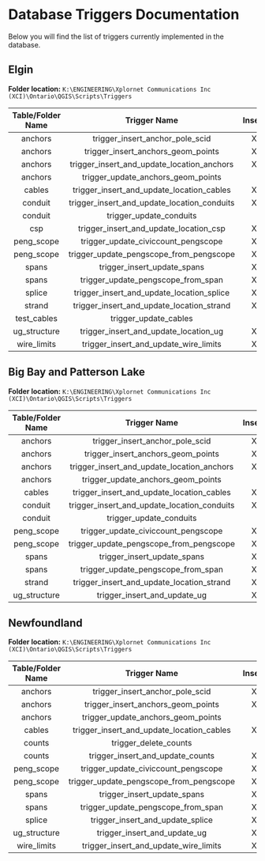 # Database Triggers Documentation 

Below you will find the list of triggers currently implemented in the database. 

## Elgin

**Folder location:** `K:\ENGINEERING\Xplornet Communications Inc (XCI)\Ontario\QGIS\Scripts\Triggers`

| **Table/Folder Name** |              **Trigger Name**               | **Insert** | **Update** | **Delete** |
|:---------------------:|:-------------------------------------------:|:----------:|:----------:|:----------:|
|        anchors        |       trigger_insert_anchor_pole_scid       |     X      |            |            |
|        anchors        |     trigger_insert_anchors_geom_points      |     X      |            |            |
|        anchors        | trigger_insert_and_update_location_anchors  |     X      |     X      |            |
|        anchors        |     trigger_update_anchors_geom_points      |            |     X      |            |
|        cables         |  trigger_insert_and_update_location_cables  |     X      |     X      |            |
|        conduit        | trigger_insert_and_update_location_conduits |     X      |     X      |            |
|        conduit        |           trigger_update_conduits           |            |     X      |            |
|          csp          |   trigger_insert_and_update_location_csp    |     X      |     X      |            |
|      peng_scope       |     trigger_update_civiccount_pengscope     |     X      |     X      |            |
|      peng_scope       |   trigger_update_pengscope_from_pengscope   |     X      |     X      |            |
|         spans         |         trigger_insert_update_spans         |     X      |     X      |            |
|         spans         |     trigger_update_pengscope_from_span      |     X      |     X      |            |
|        splice         |  trigger_insert_and_update_location_splice  |     X      |     X      |            |
|        strand         |  trigger_insert_and_update_location_strand  |     X      |     X      |            |
|      test_cables      |            trigger_update_cables            |            |     X      |            |
|     ug_structure      |    trigger_insert_and_update_location_ug    |     X      |     X      |            |
|      wire_limits      |    trigger_insert_and_update_wire_limits    |     X      |     X      |            |

## Big Bay and Patterson Lake

**Folder location:** `K:\ENGINEERING\Xplornet Communications Inc (XCI)\Ontario\QGIS\Scripts\Triggers`

| **Table/Folder Name** |              **Trigger Name**               | **Insert** | **Update** | **Delete** |
|:---------------------:|:-------------------------------------------:|:----------:|:----------:|:----------:|
|        anchors        |       trigger_insert_anchor_pole_scid       |     X      |            |            |
|        anchors        |     trigger_insert_anchors_geom_points      |     X      |            |            |
|        anchors        | trigger_insert_and_update_location_anchors  |     X      |     X      |            |
|        anchors        |     trigger_update_anchors_geom_points      |            |     X      |            |
|        cables         |  trigger_insert_and_update_location_cables  |     X      |     X      |            |
|        conduit        | trigger_insert_and_update_location_conduits |     X      |     X      |            |
|        conduit        |           trigger_update_conduits           |            |     X      |            |
|      peng_scope       |     trigger_update_civiccount_pengscope     |     X      |     X      |            |
|      peng_scope       |   trigger_update_pengscope_from_pengscope   |     X      |     X      |            |
|         spans         |         trigger_insert_update_spans         |     X      |     X      |            |
|         spans         |     trigger_update_pengscope_from_span      |     X      |     X      |            |
|        strand         |  trigger_insert_and_update_location_strand  |     X      |     X      |            |
|     ug_structure      |        trigger_insert_and_update_ug         |     X      |     X      |            |

## Newfoundland

**Folder location:** `K:\ENGINEERING\Xplornet Communications Inc (XCI)\Ontario\QGIS\Scripts\Triggers`

| **Table/Folder Name** |             **Trigger Name**              | **Insert** | **Update** | **Delete** |
|:---------------------:|:-----------------------------------------:|:----------:|:----------:|:----------:|
|        anchors        |      trigger_insert_anchor_pole_scid      |     X      |            |            |
|        anchors        |    trigger_insert_anchors_geom_points     |     X      |            |            |
|        anchors        |    trigger_update_anchors_geom_points     |            |     X      |            |
|        cables         | trigger_insert_and_update_location_cables |     X      |     X      |            |
|        counts         |           trigger_delete_counts           |            |            |     X      |
|        counts         |     trigger_insert_and_update_counts      |     X      |     X      |            |
|      peng_scope       |    trigger_update_civiccount_pengscope    |     X      |     X      |            |
|      peng_scope       |  trigger_update_pengscope_from_pengscope  |     X      |     X      |            |
|         spans         |        trigger_insert_update_spans        |     X      |     X      |            |
|         spans         |    trigger_update_pengscope_from_span     |     X      |     X      |            |
|        splice         |     trigger_insert_and_update_splice      |     X      |     X      |            |
|     ug_structure      |       trigger_insert_and_update_ug        |     X      |     X      |            |
|      wire_limits      |   trigger_insert_and_update_wire_limits   |     X      |     X      |            |